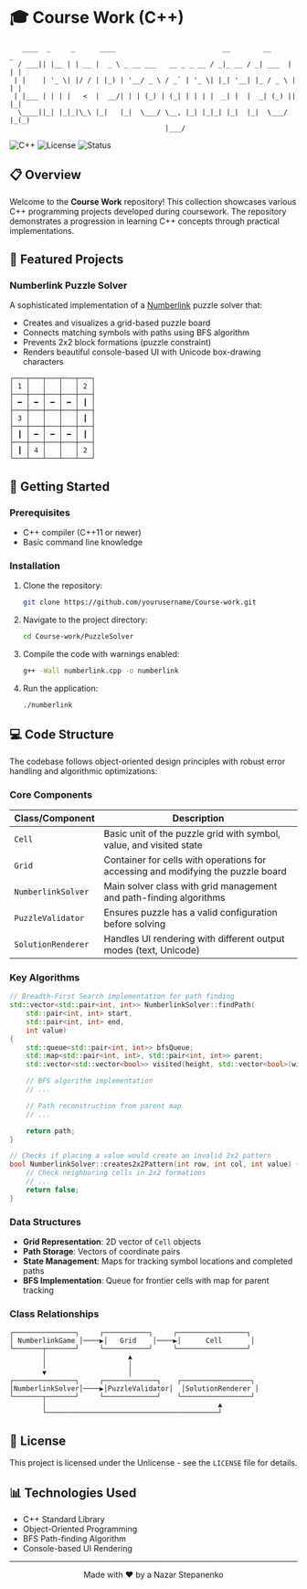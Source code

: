 # 🎓 Course Work (C++)

```
   ____  _     _      ____                          __        __         _
  / ___|| |__ | | __ |  _ \ _ __ ___   __ _ _ __ / _|_ __ / _| ___  | | |
 | |    | '_ \| |/ / | |_) | '__/ _ \ / _` | '_ \| |_| '__| |_ / _ \ | | |
 | |___ | | | |   <  |  __/| | | (_) | (_| | | | |  _| |  |  _| (_) || |_|
  \____||_| |_|_|\_\ |_|   |_|  \___/ \__, |_| |_|_| |_|  |_|  \___/ |_(_)
                                      |___/
```

![C++](https://img.shields.io/badge/C%2B%2B-17-blue.svg)
![License](https://img.shields.io/badge/license-Unlicense-green.svg)
![Status](https://img.shields.io/badge/status-active-brightgreen.svg)

## 📋 Overview

Welcome to the **Course Work** repository! This collection showcases various C++ programming projects developed during coursework. The repository demonstrates a progression in learning C++ concepts through practical implementations.

## 🧩 Featured Projects

### Numberlink Puzzle Solver

A sophisticated implementation of a [Numberlink](https://en.wikipedia.org/wiki/Numberlink) puzzle solver that:

- Creates and visualizes a grid-based puzzle board
- Connects matching symbols with paths using BFS algorithm
- Prevents 2x2 block formations (puzzle constraint)
- Renders beautiful console-based UI with Unicode box-drawing characters

```
┌───┬───┬───┬───┬───┐
│ 1 │   │   │   │ 2 │
├───┼───┼───┼───┼───┤
│ ━ │ ━ │ ━ │ ━ │ ┃ │
├───┼───┼───┼───┼───┤
│ 3 │   │   │   │ ┃ │
├───┼───┼───┼───┼───┤
│ ┃ │ ━ │ ━ │ ━ │ ┃ │
├───┼───┼───┼───┼───┤
│ ┃ │ 4 │   │   │ 2 │
└───┴───┴───┴───┴───┘
```

## 🚀 Getting Started

### Prerequisites

- C++ compiler (C++11 or newer)
- Basic command line knowledge

### Installation

1. Clone the repository:

   ```bash
   git clone https://github.com/yourusername/Course-work.git
   ```

2. Navigate to the project directory:

   ```bash
   cd Course-work/PuzzleSolver
   ```

3. Compile the code with warnings enabled:

   ```bash
   g++ -Wall numberlink.cpp -o numberlink
   ```

4. Run the application:
   ```bash
   ./numberlink
   ```

## 💻 Code Structure

The codebase follows object-oriented design principles with robust error handling and algorithmic optimizations:

### Core Components

| Class/Component    | Description                                                                      |
| ------------------ | -------------------------------------------------------------------------------- |
| `Cell`             | Basic unit of the puzzle grid with symbol, value, and visited state              |
| `Grid`             | Container for cells with operations for accessing and modifying the puzzle board |
| `NumberlinkSolver` | Main solver class with grid management and path-finding algorithms               |
| `PuzzleValidator`  | Ensures puzzle has a valid configuration before solving                          |
| `SolutionRenderer` | Handles UI rendering with different output modes (text, Unicode)                 |

### Key Algorithms

```cpp
// Breadth-First Search implementation for path finding
std::vector<std::pair<int, int>> NumberlinkSolver::findPath(
    std::pair<int, int> start,
    std::pair<int, int> end,
    int value)
{
    std::queue<std::pair<int, int>> bfsQueue;
    std::map<std::pair<int, int>, std::pair<int, int>> parent;
    std::vector<std::vector<bool>> visited(height, std::vector<bool>(width, false));

    // BFS algorithm implementation
    // ...

    // Path reconstruction from parent map
    // ...

    return path;
}
```

```cpp
// Checks if placing a value would create an invalid 2x2 pattern
bool NumberlinkSolver::creates2x2Pattern(int row, int col, int value) {
    // Check neighboring cells in 2x2 formations
    // ...
    return false;
}
```

### Data Structures

- **Grid Representation**: 2D vector of `Cell` objects
- **Path Storage**: Vectors of coordinate pairs
- **State Management**: Maps for tracking symbol locations and completed paths
- **BFS Implementation**: Queue for frontier cells with map for parent tracking

### Class Relationships

```
┌───────────────┐     ┌───────────┐     ┌─────────────────┐
│ NumberlinkGame │────▶│   Grid    │────▶│      Cell       │
└───────┬───────┘     └───────────┘     └─────────────────┘
        │                    ▲
        │                    │
        ▼                    │
┌───────────────┐     ┌─────────────┐    ┌─────────────────┐
│NumberlinkSolver│────▶│PuzzleValidator│  │SolutionRenderer │
└───────┬───────┘     └─────────────┘    └─────────────────┘
        │                                          ▲
        └──────────────────────────────────────────┘
```

## 📄 License

This project is licensed under the Unlicense - see the `LICENSE` file for details.

## 📊 Technologies Used

- C++ Standard Library
- Object-Oriented Programming
- BFS Path-finding Algorithm
- Console-based UI Rendering

---

<p align="center">
  Made with ❤️ by a Nazar Stepanenko
</p>
